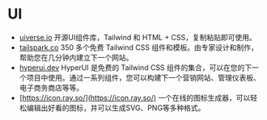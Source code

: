 # UI

- [uiverse.io](https://uiverse.io/) 开源UI组件库，Tailwind 和 HTML + CSS，复制粘贴即可使用。
- [tailspark.co](https://tailspark.co/) 350 多个免费 Tailwind CSS 组件和模板。由专家设计和制作，帮助您在几分钟内建立下一个网站。
- [hyperui.dev](https://www.hyperui.dev/) 
HyperUI 是免费的 Tailwind CSS 组件的集合，可以在您的下一个项目中使用。通过一系列组件，您可以构建下一个营销网站、管理仪表板、电子商务商店等等。
- [https://icon.ray.so/](https://icon.ray.so/) 一个在线的图标生成器，可以轻松编辑出好看的图标，并可以生成SVG、PNG等多种格式。